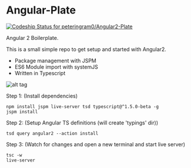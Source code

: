 # Angular-Plate

[ ![Codeship Status for peteringram0/Angular2-Plate](https://codeship.com/projects/ba7d7380-d63e-0132-8045-0ebaa675b5e0/status?branch=master)](https://codeship.com/projects/78306)

Angular 2 Boilerplate.

This is a small simple repo to get setup and started with Angular2.

* Package management with JSPM
* ES6 Module import with systemJS
* Written in Typescript

![alt tag](https://38.media.tumblr.com/tumblr_mb0zznFwl21r1mtsdo1_400.gif)

Step 1: (Install dependencies)
```shell
npm install jspm live-server tsd typescript@^1.5.0-beta -g
jspm install
````

Step 2: (Setup Angular TS definitions (will create 'typings' dir))
```shell
tsd query angular2 --action install
````

Step 3: (Watch for changes and open a new terminal and start live server)
```shell
tsc -w
live-server
````